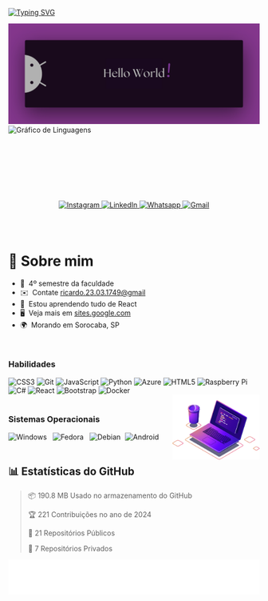 <p>
  <a href="https://git.io/typing-svg">
    <img src="https://readme-typing-svg.demolab.com?font=Fira+Code&size=28&pause=1000&duration=4000&color=8E44AD&vCenter=true&width=500&lines=%F0%9F%91%8B+Ol%C3%A1%2C+sou+Ricardo+Andreotti;Aluno+de+Ci%C3%AAncia+da+Comput.+%F0%9F%92%AA" alt="Typing SVG" />
  </a>
</p>

<!-- Imagem de banner -->
<img src="./HelloWorld.png" alt="Hello world!">

<!-- Gráfico de linguagens mais usadas -->
<img align="right" src="https://github-readme-stats.vercel.app/api/top-langs?username=devAndreotti&locale=pt-br&hide_title=true&layout=compact&card_width=320&langs_count=5&theme=tokyonight&hide_border=true&order=2" width="100%" height="150" alt="Gráfico de Linguagens" />

<link rel="stylesheet" href="/path/to/styles.css">


<div align="center">
  <!-- Links para redes sociais -->
  <a href="https://www.instagram.com/yourprofile" target="_blank">
    <img src="https://img.shields.io/static/v1?message=Instagram&logo=instagram&label=&color=8E44AD&logoColor=white&labelColor=&style=for-the-badge" height="26" alt="Instagram" />
  </a>
  <a href="https://www.linkedin.com/in/ricardo-andreotti-gonçalves-0b5785283" target="_blank">
    <img src="https://img.shields.io/static/v1?message=LinkedIn&logo=linkedin&label=&color=8E44AD&logoColor=white&labelColor=&style=for-the-badge" height="26" alt="LinkedIn" />
  </a> 
  <a href="https://wa.me/5515981888676" target="_blank">
    <img src="https://img.shields.io/static/v1?message=Whatsapp&logo=whatsapp&label=&color=8E44AD&logoColor=white&labelColor=&style=for-the-badge" height="26" alt="Whatsapp" />
  </a>
  <a href="mailto:ricardo.23.03.1749@gmail.com" target="_blank">
    <img src="https://img.shields.io/static/v1?message=Gmail&logo=gmail&label=&color=8E44AD&logoColor=white&labelColor=&style=for-the-badge" height="26" alt="Gmail" />
  </a>
</div>

<br><br>

# 💫 Sobre mim
* 🚀  4º semestre da faculdade
* ✉️  Contate [ricardo.23.03.1749@gmail](mailto:ricardo.23.03.1749@gmail.com)
* 🧠  Estou aprendendo tudo de React
* 🖥️  Veja mais em [sites.google.com](https://sites.google.com/view/ricardoag/home)
* 🌍  Morando em Sorocaba, SP

<br>

### Habilidades
<div align="left">
  <!-- Icones de habilidades -->
  <img src="https://cdn.jsdelivr.net/gh/devicons/devicon/icons/css3/css3-original.svg" height="26" alt="CSS3" />
  <img src="https://cdn.jsdelivr.net/gh/devicons/devicon/icons/git/git-original.svg" height="26" alt="Git" />
  <img src="https://cdn.jsdelivr.net/gh/devicons/devicon/icons/javascript/javascript-original.svg" height="26" alt="JavaScript" />
  <img src="https://cdn.jsdelivr.net/gh/devicons/devicon/icons/python/python-original.svg" height="26" alt="Python" />
  <img src="https://cdn.jsdelivr.net/gh/devicons/devicon/icons/azure/azure-original.svg" height="26" alt="Azure" />
  <img src="https://cdn.jsdelivr.net/gh/devicons/devicon/icons/html5/html5-original.svg" height="26" alt="HTML5" />
  <img src="https://cdn.jsdelivr.net/gh/devicons/devicon/icons/raspberrypi/raspberrypi-original.svg" height="26" alt="Raspberry Pi" /><br>
  <img src="https://cdn.jsdelivr.net/gh/devicons/devicon/icons/csharp/csharp-original.svg" height="26" alt="C#" />
  <img src="https://cdn.jsdelivr.net/gh/devicons/devicon/icons/react/react-original.svg" height="26" alt="React" />
  <img src="https://cdn.jsdelivr.net/gh/devicons/devicon/icons/bootstrap/bootstrap-original.svg" height="26" alt="Bootstrap" />
  <img src="https://cdn.jsdelivr.net/gh/devicons/devicon/icons/docker/docker-original.svg" height="26" alt="Docker" />
</div>

<!-- Imagem adicional -->
<img align="right" src="Computer.png" alt="Purple Computer" height="130" />

<br>

### Sistemas Operacionais
<div align="left">
  <!-- Icones de sistemas operacionais -->
  <img src="https://cdn.jsdelivr.net/gh/devicons/devicon/icons/windows8/windows8-original.svg" height="26" alt="Windows" />
  <img width="4" />
  <img src="https://cdn.jsdelivr.net/gh/devicons/devicon/icons/fedora/fedora-original.svg" height="26" alt="Fedora" />
  <img width="4" />
  <img src="https://cdn.jsdelivr.net/gh/devicons/devicon/icons/debian/debian-original.svg" height="26" alt="Debian" />
  <img width="1" />
  <img src="https://cdn.jsdelivr.net/gh/devicons/devicon/icons/android/android-plain.svg" height="26" alt="Android" />
</div>

<br>

## 📊 Estatísticas do GitHub
> 📦 190.8 MB Usado no armazenamento do GitHub 
 > 
> 🏆 221 Contribuições no ano de 2024
 > 
> 📜 21 Repositórios Públicos 
 > 
> 🔑 7 Repositórios Privados 
 > 

![Purple SVG](./purple.svg)
